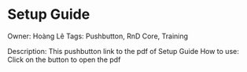 # Setup Guide

Owner: Hoàng Lê
Tags: Pushbutton, RnD Core, Training

Description: This pushbutton link to the pdf of Setup Guide
How to use: Click on the button to open the pdf